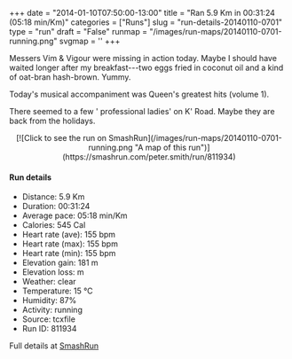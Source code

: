 +++
date = "2014-01-10T07:50:00-13:00"
title = "Ran 5.9 Km in 00:31:24 (05:18 min/Km)"
categories = ["Runs"]
slug = "run-details-20140110-0701"
type = "run"
draft = "False"
runmap = "/images/run-maps/20140110-0701-running.png"
svgmap = '<polyline points="88 32, 78 32, 72 35, 61 37, 39 56, 35 59, 27 62, 9 67, 7 68, 2 65, 0 62, 0 61, 23 47, 24 46, 47 32, 59 39, 62 36, 73 34, 75 32, 84 32, 100 35, 93 49, 93 54, 91 55">'
+++

Messers Vim & Vigour were missing in action today. Maybe I should have waited longer after my breakfast---two eggs fried in coconut oil and a kind of oat-bran hash-brown. Yummy. 

Today's musical accompaniment was Queen's greatest hits (volume 1). 

There seemed to a few ' professional ladies' on K' Road. Maybe they are back from the holidays. 

 

<!--more-->

<center>
[![Click to see the run on SmashRun](/images/run-maps/20140110-0701-running.png "A map of this run")](https://smashrun.com/peter.smith/run/811934)
</center>

#### Run details

* Distance: 5.9 Km
* Duration: 00:31:24
* Average pace: 05:18 min/Km
* Calories: 545 Cal
* Heart rate (ave): 155 bpm
* Heart rate (max): 155 bpm
* Heart rate (min): 155 bpm
* Elevation gain: 181 m
* Elevation loss:  m
* Weather: clear
* Temperature: 15 &deg;C
* Humidity: 87%
* Activity: running
* Source: tcxfile
* Run ID: 811934

Full details at [SmashRun](https://smashrun.com/peter.smith/run/811934)